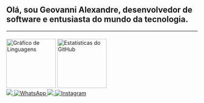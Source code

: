 ## Olá, sou Geovanni Alexandre, desenvolvedor de software e entusiasta do mundo da tecnologia.

---

<!-- Estatísticas GitHub -->
<div style="margin-top: 20px;">
  <img
    src="https://github-readme-stats.vercel.app/api/top-langs?username=geovannialex&locale=pt-br&hide_title=false&layout=compact&card_width=400&langs_count=8&theme=radical&hide_border=false"
    height="130"
    alt="Gráfico de Linguagens"
  />
  <img
    src="https://github-readme-stats.vercel.app/api?username=geovannialex&theme=radical&hide_border=false&include_all_commits=true&count_private=true"
    height="130"
    alt="Estatísticas do GitHub"
  />
</div>

<!-- Contatos - Redes sociais -->
<div style="margin-top;">
  <a href="mailto:geovannialexandre2@gmail.com" target="_blank">
    <img src="https://img.shields.io/badge/-Gmail-%23333?style=for-the-badge&logo=gmail&logoColor=white" target="_blank">
  </a>
  <a href="https://wa.me/5562996543939" target="_blank">
    <img src="https://img.shields.io/badge/WhatsApp-25D366?style=for-the-badge&logo=whatsapp&logoColor=white" alt="WhatsApp" />
  </a>
  <a href="https://www.linkedin.com/in/geovannialexandre" target="_blank">
    <img src="https://img.shields.io/badge/-LinkedIn-%230077B5?style=for-the-badge&logo=linkedin&logoColor=white" target="_blank">
  </a>
  <a href="https://instagram.com/geovannialexandree" target="_blank">
    <img src="https://img.shields.io/badge/Instagram-E4405F?style=for-the-badge&logo=instagram&logoColor=white" alt="Instagram" />
  </a>
</div>





